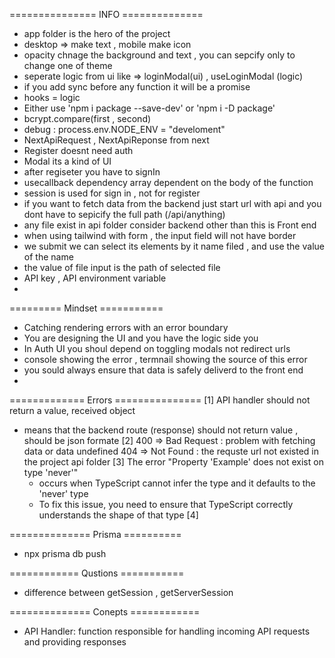 ===============  INFO ==============
- app folder is the hero of the project
- desktop => make text , mobile make icon
- opacity chnage the background and text , you can sepcify only to change one of theme
- seperate logic from ui  like =>  loginModal(ui) , useLoginModal (logic)
- if you add sync before any function it will be a promise
- hooks = logic 
- Either use 'npm i package --save-dev'  or 'npm i  -D  package'
- bcrypt.compare(first , second)
- debug : process.env.NODE_ENV = "develoment"
- NextApiRequest , NextApiReponse  from next
- Register doesnt need auth
- Modal its a kind of UI
- after regiseter you have to signIn
- usecallback dependency array dependent on the body of the function
- session is used for sign in , not for  register
- if you want to fetch data from the backend just start url with api and you dont have to sepicify the full path (/api/anything)
- any file exist in api folder consider backend  other than this is Front end
- when using tailwind with form , the input field will not have border 
- we submit we can select its elements by it name filed  , and use the value of the name
- the value of file input is the path of selected file
- API key , API environment variable
- 

========= Mindset ===========
- Catching rendering errors with an error boundary 
- You are designing the UI and you have the logic side you 
- In Auth UI you shoul depend on toggling modals not redirect urls
- console showing the error ,  termnail showing the source of this error
- you sould always ensure that data is safely deliverd to the front end
- 


============= Errors ===============
[1] API handler should not return a value, received object
- means that the backend route (response) should not  return value , should be json formate
[2] 400 => Bad Request : problem with fetching data or data undefined
    404 => Not Found   : the requste url not existed in the project api folder
[3] The error "Property 'Example' does not exist on type 'never'" 
   - occurs when TypeScript cannot infer the type and it defaults to the 'never' type
   - To fix this issue, you need to ensure that TypeScript correctly understands the shape of that type
[4]

============== Prisma  ==========
- npx prisma db push


============ Qustions ===========
- difference between getSession , getServerSession

============== Conepts ============
- API Handler: function responsible for handling incoming API requests and providing responses
